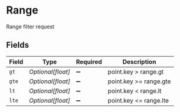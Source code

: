 # Range

Range filter request


## Fields

| Field                  | Type                   | Required               | Description            |
| ---------------------- | ---------------------- | ---------------------- | ---------------------- |
| `gt`                   | *Optional[float]*      | :heavy_minus_sign:     | point.key > range.gt   |
| `gte`                  | *Optional[float]*      | :heavy_minus_sign:     | point.key >= range.gte |
| `lt`                   | *Optional[float]*      | :heavy_minus_sign:     | point.key < range.lt   |
| `lte`                  | *Optional[float]*      | :heavy_minus_sign:     | point.key <= range.lte |